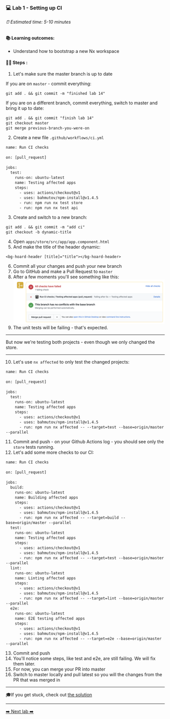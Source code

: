 ### 💻 Lab 1 - Setting up CI

###### ⏰ Estimated time: 5-10 minutes

#### 📚 Learning outcomes:

- Understand how to bootstrap a new Nx workspace

#### 🏋️‍♀️ Steps :

1. Let's make sure the master branch is up to date

If you are on `master` - commit everything:
```
git add . && git commit -m "finished lab 14"
```

If you are on a different branch, commit everything, switch to master
and bring it up to date:

```
git add . && git commit "finish lab 14"
git checkout master
git merge previous-branch-you-were-on
```

2. Create a new file `.github/workflows/ci.yml`

```
name: Run CI checks

on: [pull_request]

jobs:
  test:
    runs-on: ubuntu-latest
    name: Testing affected apps
    steps:
      - uses: actions/checkout@v1
      - uses: bahmutov/npm-install@v1.4.5
      - run: npm run nx test store
      - run: npm run nx test api
```

3. Create and switch to a new branch:

```
git add . && git commit -m "add ci"
git checkout -b dynamic-title
```

4. Open `apps/store/src/app/app.component.html`
5. And make the title of the header dynamic:

```
<bg-hoard-header [title]="title"></bg-hoard-header>
```

6. Commit all your changes and push your new branch
7. Go to GitHub and make a Pull Request to `master`
8. After a few moments you'll see something like this:
    ![GitHub Actions example](./github_actions.png)
9. The unit tests will be failing - that's expected.

---

But now we're testing both projects - even though we only changed the store.

---

10. Let's use `nx affected` to only test the changed projects:

```
name: Run CI checks

on: [pull_request]

jobs:
  test:
    runs-on: ubuntu-latest
    name: Testing affected apps
    steps:
      - uses: actions/checkout@v1
      - uses: bahmutov/npm-install@v1.4.5
      - run: npm run nx affected -- --target=test --base=origin/master --parallel
```

11. Commit and push - on your Github Actions log - you should see only the `store` tests running.
12. Let's add some more checks to our CI:

```
name: Run CI checks

on: [pull_request]

jobs:
  build:
    runs-on: ubuntu-latest
    name: Building affected apps
    steps:
      - uses: actions/checkout@v1
      - uses: bahmutov/npm-install@v1.4.5
      - run: npm run nx affected -- --target=build --base=origin/master --parallel
  test:
    runs-on: ubuntu-latest
    name: Testing affected apps
    steps:
      - uses: actions/checkout@v1
      - uses: bahmutov/npm-install@v1.4.5
      - run: npm run nx affected -- --target=test --base=origin/master --parallel
  lint:
    runs-on: ubuntu-latest
    name: Linting affected apps
    steps:
      - uses: actions/checkout@v1
      - uses: bahmutov/npm-install@v1.4.5
      - run: npm run nx affected -- --target=lint --base=origin/master --parallel
  e2e:
    runs-on: ubuntu-latest
    name: E2E testing affected apps
    steps:
      - uses: actions/checkout@v1
      - uses: bahmutov/npm-install@v1.4.5
      - run: npm run nx affected -- --target=e2e --base=origin/master --parallel
```

13. Commit and push
14. You'll notice some steps, like test and e2e, are still failing. We will fix them later.
15. For now, you can merge your PR into master 
16. Switch to master locally and pull latest so you will the changes from the PR that was merged in

---

🎓If you get stuck, check out [the solution](SOLUTION.md)

---

[➡️ Next lab ➡️](../lab16/LAB.md)
